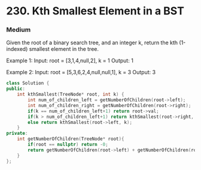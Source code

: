# 230. Kth Smallest Element in a BST
### Medium

Given the root of a binary search tree, and an integer k, return the kth (1-indexed) smallest element in the tree.


Example 1:
Input: root = [3,1,4,null,2], k = 1
Output: 1

Example 2:
Input: root = [5,3,6,2,4,null,null,1], k = 3
Output: 3

```cpp
class Solution {
public:
    int kthSmallest(TreeNode* root, int k) {
        int num_of_children_left = getNumberOfChildren(root->left);
        int num_of_children_right = getNumberOfChildren(root->right);
        if(k == num_of_children_left+1) return root->val;
        if(k > num_of_children_left+1) return kthSmallest(root->right, k-(num_of_children_left+1));
        else return kthSmallest(root->left, k);
    }
private:
    int getNumberOfChildren(TreeNode* root){
        if(root == nullptr) return -0;
        return getNumberOfChildren(root->left) + getNumberOfChildren(root->right)+1;
    }
};
```